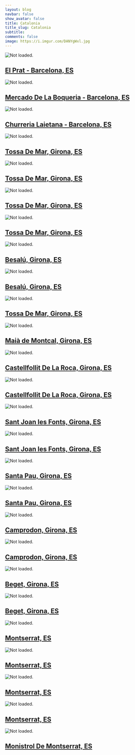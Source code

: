 ```yaml
---
layout: blog
navbar: false
show_avatar: false
title: Catalonia
title_slug: Catalonia
subtitle: 
comments: false
image: https://i.imgur.com/DANYgWxl.jpg
---
```


<div class="img-container">
<div class="grid" id="gallery">

  <div class="grid-sizer"></div>
  <div class="gutter-sizer"></div>

  <div class="grid-item grid-item--horizontal">
  <div class="hovereffect">
    <img src="https://i.imgur.com/wIxdGv5l.jpg" alt="Not loaded.">
    <a class="info" href="https://i.imgur.com/wIxdGv5.jpg" data-fancybox="gallery" data-caption="El Prat - Barcelona, ES">
      <div class="overlay">      
        <h2>El Prat - Barcelona, ES</h2>
      </div>
    </a>
  </div>
</div> 


<div class="grid-item grid-item--vertical">
  <div class="hovereffect">
    <img src="https://i.imgur.com/YMnPvBel.jpg" alt="Not loaded.">
    <a class="info" href="https://i.imgur.com/YMnPvBe.jpg" data-fancybox="gallery" data-caption="Mercado De La Boqueria - Barcelona, ES">
      <div class="overlay">      
        <h2>Mercado De La Boqueria - Barcelona, ES</h2>
      </div>
    </a>
  </div>
</div> 


<div class="grid-item grid-item--vertical">
  <div class="hovereffect">
    <img src="https://i.imgur.com/8ZGaH1al.jpg" alt="Not loaded.">
    <a class="info" href="https://i.imgur.com/8ZGaH1a.jpg" data-fancybox="gallery" data-caption="Churreria Laietana - Barcelona, ES">
      <div class="overlay">      
        <h2>Churreria Laietana - Barcelona, ES</h2>
      </div>
    </a>
  </div>
</div> 


<div class="grid-item grid-item--horizontal">
  <div class="hovereffect">
    <img src="https://i.imgur.com/HEG1CEJl.jpg" alt="Not loaded.">
    <a class="info" href="https://i.imgur.com/HEG1CEJ.jpg" data-fancybox="gallery" data-caption="Tossa De Mar, Girona, ES">
      <div class="overlay">      
        <h2>Tossa De Mar, Girona, ES</h2>
      </div>
    </a>
  </div>
</div> 


<div class="grid-item grid-item--horizontal">
  <div class="hovereffect">
    <img src="https://i.imgur.com/t7omuPsl.jpg" alt="Not loaded.">
    <a class="info" href="https://i.imgur.com/t7omuPs.jpg" data-fancybox="gallery" data-caption="Tossa De Mar, Girona, ES">
      <div class="overlay">      
        <h2>Tossa De Mar, Girona, ES</h2>
      </div>
    </a>
  </div>
</div> 


<div class="grid-item grid-item--horizontal">
  <div class="hovereffect">
    <img src="https://i.imgur.com/bRwgVk0l.jpg" alt="Not loaded.">
    <a class="info" href="https://i.imgur.com/bRwgVk0.jpg" data-fancybox="gallery" data-caption="Tossa De Mar, Girona, ES">
      <div class="overlay">      
        <h2>Tossa De Mar, Girona, ES</h2>
      </div>
    </a>
  </div>
</div> 


<div class="grid-item grid-item--horizontal">
  <div class="hovereffect">
    <img src="https://i.imgur.com/rxNrVSsl.jpg" alt="Not loaded.">
    <a class="info" href="https://i.imgur.com/rxNrVSs.jpg" data-fancybox="gallery" data-caption="Tossa De Mar, Girona, ES">
      <div class="overlay">      
        <h2>Tossa De Mar, Girona, ES</h2>
      </div>
    </a>
  </div>
</div> 


<div class="grid-item grid-item--horizontal">
  <div class="hovereffect">
    <img src="https://i.imgur.com/HqmE8JDl.jpg" alt="Not loaded.">
    <a class="info" href="https://i.imgur.com/HqmE8JD.jpg" data-fancybox="gallery" data-caption="Besalú, Girona, ES">
      <div class="overlay">      
        <h2>Besalú, Girona, ES</h2>
      </div>
    </a>
  </div>
</div> 


<div class="grid-item grid-item--horizontal">
  <div class="hovereffect">
    <img src="https://i.imgur.com/DANYgWxl.jpg" alt="Not loaded.">
    <a class="info" href="https://i.imgur.com/DANYgWx.jpg" data-fancybox="gallery" data-caption="Besalú, Girona, ES">
      <div class="overlay">      
        <h2>Besalú, Girona, ES</h2>
      </div>
    </a>
  </div>
</div> 


<div class="grid-item grid-item--horizontal">
  <div class="hovereffect">
    <img src="https://i.imgur.com/uaxmPCYl.jpg" alt="Not loaded.">
    <a class="info" href="https://i.imgur.com/uaxmPCY.jpg" data-fancybox="gallery" data-caption="Tossa De Mar, Girona, ES">
      <div class="overlay">      
        <h2>Tossa De Mar, Girona, ES</h2>
      </div>
    </a>
  </div>
</div> 


<div class="grid-item grid-item--vertical">
  <div class="hovereffect">
    <img src="https://i.imgur.com/LvHK3vXl.jpg" alt="Not loaded.">
    <a class="info" href="https://i.imgur.com/LvHK3vX.jpg" data-fancybox="gallery" data-caption="Maià de Montcal, Girona, ES">
      <div class="overlay">      
        <h2>Maià de Montcal, Girona, ES</h2>
      </div>
    </a>
  </div>
</div> 


<div class="grid-item grid-item--horizontal">
  <div class="hovereffect">
    <img src="https://i.imgur.com/4eQvYz2l.jpg" alt="Not loaded.">
    <a class="info" href="https://i.imgur.com/4eQvYz2.jpg" data-fancybox="gallery" data-caption="Castellfollit De La Roca, Girona, ES">
      <div class="overlay">      
        <h2>Castellfollit De La Roca, Girona, ES</h2>
      </div>
    </a>
  </div>
</div> 


<div class="grid-item grid-item--horizontal">
  <div class="hovereffect">
    <img src="https://i.imgur.com/egugFMvl.jpg" alt="Not loaded.">
    <a class="info" href="https://i.imgur.com/egugFMv.jpg" data-fancybox="gallery" data-caption="Castellfollit De La Roca, Girona, ES">
      <div class="overlay">      
        <h2>Castellfollit De La Roca, Girona, ES</h2>
      </div>
    </a>
  </div>
</div> 


<div class="grid-item grid-item--horizontal">
  <div class="hovereffect">
    <img src="https://i.imgur.com/QROmkKyl.jpg" alt="Not loaded.">
    <a class="info" href="https://i.imgur.com/QROmkKy.jpg" data-fancybox="gallery" data-caption="Sant Joan les Fonts, Girona, ES">
      <div class="overlay">      
        <h2>Sant Joan les Fonts, Girona, ES</h2>
      </div>
    </a>
  </div>
</div> 


<div class="grid-item grid-item--horizontal">
  <div class="hovereffect">
    <img src="https://i.imgur.com/bl3Z0tfl.jpg" alt="Not loaded.">
    <a class="info" href="https://i.imgur.com/bl3Z0tf.jpg" data-fancybox="gallery" data-caption="Sant Joan les Fonts, Girona, ES">
      <div class="overlay">      
        <h2>Sant Joan les Fonts, Girona, ES</h2>
      </div>
    </a>
  </div>
</div> 


<div class="grid-item grid-item--horizontal">
  <div class="hovereffect">
    <img src="https://i.imgur.com/HaDn8D1l.jpg" alt="Not loaded.">
    <a class="info" href="https://i.imgur.com/HaDn8D1.jpg" data-fancybox="gallery" data-caption="Santa Pau, Girona, ES">
      <div class="overlay">      
        <h2>Santa Pau, Girona, ES</h2>
      </div>
    </a>
  </div>
</div> 


<div class="grid-item grid-item--horizontal">
  <div class="hovereffect">
    <img src="https://i.imgur.com/GMCXF8Bl.jpg" alt="Not loaded.">
    <a class="info" href="https://i.imgur.com/GMCXF8B.jpg" data-fancybox="gallery" data-caption="Santa Pau, Girona, ES">
      <div class="overlay">      
        <h2>Santa Pau, Girona, ES</h2>
      </div>
    </a>
  </div>
</div> 


<div class="grid-item grid-item--horizontal">
  <div class="hovereffect">
    <img src="https://i.imgur.com/XkK3g8cl.jpg" alt="Not loaded.">
    <a class="info" href="https://i.imgur.com/XkK3g8c.jpg" data-fancybox="gallery" data-caption="Camprodon, Girona, ES">
      <div class="overlay">      
        <h2>Camprodon, Girona, ES</h2>
      </div>
    </a>
  </div>
</div> 


<div class="grid-item grid-item--horizontal">
  <div class="hovereffect">
    <img src="https://i.imgur.com/HBYjVESl.jpg" alt="Not loaded.">
    <a class="info" href="https://i.imgur.com/HBYjVES.jpg" data-fancybox="gallery" data-caption="Camprodon, Girona, ES">
      <div class="overlay">      
        <h2>Camprodon, Girona, ES</h2>
      </div>
    </a>
  </div>
</div> 


<div class="grid-item grid-item--horizontal">
  <div class="hovereffect">
    <img src="https://i.imgur.com/v8GRZyFl.jpg" alt="Not loaded.">
    <a class="info" href="https://i.imgur.com/v8GRZyF.jpg" data-fancybox="gallery" data-caption="Beget, Girona, ES">
      <div class="overlay">      
        <h2>Beget, Girona, ES</h2>
      </div>
    </a>
  </div>
</div> 


<div class="grid-item grid-item--horizontal">
  <div class="hovereffect">
    <img src="https://i.imgur.com/lKYoi3ul.jpg" alt="Not loaded.">
    <a class="info" href="https://i.imgur.com/lKYoi3u.jpg" data-fancybox="gallery" data-caption="Beget, Girona, ES">
      <div class="overlay">      
        <h2>Beget, Girona, ES</h2>
      </div>
    </a>
  </div>
</div> 


<div class="grid-item grid-item--horizontal">
  <div class="hovereffect">
    <img src="https://i.imgur.com/hEC0o55l.jpg" alt="Not loaded.">
    <a class="info" href="https://i.imgur.com/hEC0o55.jpg" data-fancybox="gallery" data-caption="Montserrat, ES">
      <div class="overlay">      
        <h2>Montserrat, ES</h2>
      </div>
    </a>
  </div>
</div> 


<div class="grid-item grid-item--horizontal">
  <div class="hovereffect">
    <img src="https://i.imgur.com/ngvaP8yl.jpg" alt="Not loaded.">
    <a class="info" href="https://i.imgur.com/ngvaP8y.jpg" data-fancybox="gallery" data-caption="Montserrat, ES">
      <div class="overlay">      
        <h2>Montserrat, ES</h2>
      </div>
    </a>
  </div>
</div> 


<div class="grid-item grid-item--vertical">
  <div class="hovereffect">
    <img src="https://i.imgur.com/MLHOmY9l.jpg" alt="Not loaded.">
    <a class="info" href="https://i.imgur.com/MLHOmY9.jpg" data-fancybox="gallery" data-caption="Montserrat, ES">
      <div class="overlay">      
        <h2>Montserrat, ES</h2>
      </div>
    </a>
  </div>
</div> 


<div class="grid-item grid-item--horizontal">
  <div class="hovereffect">
    <img src="https://i.imgur.com/yFaXaRbl.jpg" alt="Not loaded.">
    <a class="info" href="https://i.imgur.com/yFaXaRb.jpg" data-fancybox="gallery" data-caption="Montserrat, ES">
      <div class="overlay">      
        <h2>Montserrat, ES</h2>
      </div>
    </a>
  </div>
</div> 


<div class="grid-item grid-item--vertical">
  <div class="hovereffect">
    <img src="https://i.imgur.com/YLRHYUMl.jpg" alt="Not loaded.">
    <a class="info" href="https://i.imgur.com/YLRHYUM.jpg" data-fancybox="gallery" data-caption="Monistrol De Montserrat, ES">
      <div class="overlay">      
        <h2>Monistrol De Montserrat, ES</h2>
      </div>
    </a>
  </div>
</div> 


</div>
</div>
